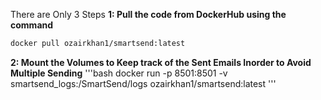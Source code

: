 There are Only 3 Steps 
**1: Pull the code from DockerHub using the command** 
```bash
docker pull ozairkhan1/smartsend:latest
```
**2: Mount the Volumes to Keep track of the Sent Emails Inorder to Avoid Multiple Sending**
'''bash
docker run -p 8501:8501 -v smartsend_logs:/SmartSend/logs ozairkhan1/smartsend:latest
'''
